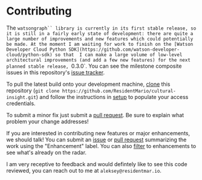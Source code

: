 # Contributing

The `watsongraph`` library is currently in its first stable release, so it is still in a fairly early state of
development: there are quite a large number of improvements and new features which could potentially be made. At the
moment I am waiting for work to finish on the [Watson Developer Cloud Python SDK](https://github.com/watson-developer-cloud/python-sdk)
so that  I can make a large volume of low-level architectural improvements (and add a few new features) for the next
planned stable release, `0.3.0`. You can see the milestone composite issues in this repository's
[issue tracker](https://github.com/ResidentMario/watsongraph/issues?q=is%3Aopen+is%3Aissue+milestone%3A0.3.0).

To pull the latest build onto your development machine, [clone](https://help.github.com/articles/cloning-a-repository/) this repository
(`git clone https://github.com/ResidentMario/cultural-insight.git`) and follow the instructions in [setup](#Setup) to
populate your access credentials.

To submit a minor fix just submit a [pull request](https://help.github.com/articles/using-pull-requests/). Be sure
to explain what problem your change addresses!

If you are interested in contributing new features or major enhancements, we should talk! You can submit an [issue](https://guides.github.com/features/issues/)
or [pull request](https://help.github.com/articles/using-pull-requests/) summarizing the work using the "Enhancement"
 label. You can also [filter](https://github.com/ResidentMario/watsongraph/labels/enhancement)
to enhancements to see what's already on the radar.

I am very receptive to feedback and would defintely like to see this code reviewed, you can reach out to me at
`aleksey@residentmar.io`.